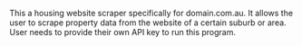 This a housing website scraper specifically for domain.com.au. It allows the user to scrape property data from the website of a certain suburb or area. User needs to provide their own API key to run this program.
